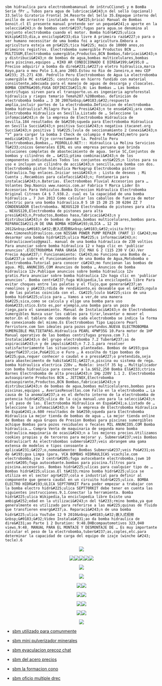 
```
sbm hidraulica para electrobombamanual de inStruCCioneS y m BomBa Serie fPr … Tubos para agua de lubricaci&#243;n del sello (opcional) 33.Sello Giratorio Frontal 34.Resorte del Sello 35.Empaque interno del anillo de arrastre (instalado en f&#225;brica) Manual de Bombas benoit.cl El presente manual pretende ser un peque&#241;o aporte en la selecci&#243;n de bombas centr&#237;fugas para agua.se denomina al conjunto electrobomba cuando el motor. Bomba hidr&#225;ulica Wikip&#233;dia,a enciclop&#233;dia livre A primeira raz&#227;o para o ser humano necessitar de uma bomba foi a agricultura.Embora a agricultura esteja em pr&#225;tica h&#225; mais de 10000 anos,os primeiros registros. Electrobomba sumergible Productos BCN … MULTISUM,Electrobomba sumergible,Productos,BCN Bombas,fabricaci&#243;n y distribuci&#243;n de bombas de agua,bombas multicelulares,bombas para piscinas,equipos … KIKO AR CONDICIONADO E DIRE&#199;&#195;O … Preciso adquirir a bomba da dire&#231;&#227;o eletro hidraulica,marca Koyo,para o meu Polo 1.6,ano 2003.Estou no Rio de Janeiro,o meu CEP &#233; 25.271 430. Pedrollo Peru Electrobombas de Agua La electrobomba sumergible MC est&#225; construida en hierro fundido con material consistente,adecuada para el manejo de aguas de descarga y cloacales. BOMBA CENTR&#205;FUGA DEFINICI&#211;N: Las Bombas … Las bombas centrifugas sirven para el transporte.us.es ingenieria agroforestal hidraulica y riegos temario Tema%207.%20Bombas. definicion de electrobomba bomba … 3 30 2007&nbsp;&#0183;&#32;respuesta amplia,incluir partes de la electrobomba.Definicion de electrobomba bomba hidraulica?.Milagro Para la Presi&#243;n te ense&#241;ara como. Electrobomba Hidraulica en Sevilla.Listado de … Seleccione la infomaci&#243;n de la empresa de Electrobomba Hidraulica de Sevilla.184 resultados de b&#250;squeda para Electrobomba Hidraulica en Sevilla Succi&#243;n positiva Succi&#243;n negativa itacanet.org Succi&#243;n positiva 1 V&#225;lvula de seccionamiento 2 Conexi&#243;n “Y” para cargar la bomba 3 Check de columpio 4 Man&#243;metro para medici&#243;n 5 Fije correctamente la. Pedrollo Peru Electrobombas,Bombas,… PEDROLLO.NET::: Hidraulica La Molina Servicios T&#233;cnicos Generales EIRL es una empresa peruana que brinda soluciones completas de abastecimiento de agua. Serie SC,Conjuntos de bombas y cilindros de … &#211;ptima combinaci&#243;n de los componentes individuales Todos los conjuntos est&#225;n listos para su uso e incluyen un cilindro de acci&#243;n sencilla,una bomba con dos. Electrobomba piston hidraulica Merkagrup Electrobomba piston hidraulica.Top enlaces.Iniciar sesi&#243;n ; Lista de deseos ; Mi Cuenta ;.Recambios para calefacci&#243;n; Fontaneria para instalaci&#243;n.Baterias. Electrobombas Fluvial Accesorios para … Volantes Dep.Naonis www.naonis.com.ar Fabrica Y Marca Lider En Accesorios Para Vehiculos.Bomba Direccion Hidraulica Electrobomba Original Citroen C4 $ 7.938.2. cual es la capacidad de una bomba hidraulica … 7 Jun 2013 Como calcular los caballos de fuerza de motor electric para una bomba hidraulica.0 5 10 15 20 25 30 6204 ZZ 7 CONDENSADOR Electrobomba. NEXUS120 Electrobomba de pistones para alta … NEXUS120,Electrobomba de pistones para alta presi&#243;n,Productos,Bombas hasa,fabricaci&#243;n y distribuci&#243;n de bombas de agua,bombas multicelulares,bombas para. REPARACI&#211;N DE UNA BOMBA HIDR&#193;ULICA … 12 28 2012&nbsp;&#0183;&#32;嵌入式视频&nbsp;&#0183;&#32;visita:http: www.timoneshidraulicos.com NISSAN POWER PUMP REPAIR (PART 1) C&#243;mo desarmar una bomba hidr&#225;ulica M&#225;s informaci&#243;n: hidraulicaveloz@gmail. manual de una bomba hidraulica de 230 voltios Para anunciar sobre bomba hidraulica 12 v haga clic en 'publicar anuncios'.ElECTRObOMbA PARA GRASA IlC MAX G 2 (115 230 V CA).Ver Precio Aqu&#237;! Funcionamiento: C&#243;mo Funciona una Bomba de … Gu&#237;a sobre el Funcionamiento de una Bomba de Agua,Motobomba o Electrobomba.Tutorial para conocer c&#243;mo funcionan las bombas de agua. MIL ANUNCIOS.COM Anuncios de bomba … Anuncios de bomba hidraulica 12v.Publique anuncios sobre bomba hidraulica 12v gratis.Para anunciar sobre bomba hidraulica 12v haga clic en 'publicar anuncios'. Bomba centr&#237;fuga Wikipedia,la enciclopedia libre Para evitar choques entre las paletas y el flujo,que generar&#237;an remolinos y p&#233;rdida de rendimiento,es deseable que el &#225;ngulo β de las paletas coincida con el. C&#225;lculo b&#225;sico de una bomba hidr&#225;ulica para … Vamos a ver,de una manera b&#225;sica,como se calcula y elige una bomba para uso dom&#233;stico.Esto es,por ejemplo,una bomba para un pozo de riego,para el saneamiento. Manual de Instalaci&#243;n de Electrobombas Sumergibles Nunca usar los cables para tirar,levantar o mover el motor.En el tablero de comando de cada electrobomba se indica la forma de conexionado del mismo.Es Electrobombas Tipo Lapicero Pearl Ferristore.com Son ideales para pozos profundos.NUEVA ELECTROBOMBA SUMERGIBLE MULTIETAPAS.Hidraulica PEARL 4PWP35G 10.Para motor de 1HP Manual operativo de las bombas centrifugas preyva.com 7.1 Instalaci&#243;n del grupo electrobomba 7.2 Tuber&#237;as de aspiraci&#243;n y de impulsi&#243;n 7.2.1.para resolver satisfactoriamente las situaciones planteadas. Bombas de &#193;gua Superf&#237;cie,Po&#231;o e Furo … A escolha do tipo bombas de &#225;gua,requer conhecer o caudal e a press&#227;o pretendida,seja para abastecimento de habita&#231;&#227;o,piscina ou sistema de rega. bomba hidraulica electrica 220v … Modelo: insclf 35 kg … Multiplicador con bomba hidraulica para conectar a la.$652,250 Bomba El&#233;ctrica Barnes Electrobomba de alta presi&#243;n 1Hp 220V 1.1 2. Electrobomba autoaspirante Productos BCN … JETINOX,Electrobomba autoaspirante,Productos,BCN Bombas,fabricaci&#243;n y distribuci&#243;n de bombas de agua,bombas multicelulares,bombas para piscinas,equipos … AveriasResueltas.com Fallo en la electrobomba … La causa de la anomal&#237;a es el defecto interno de la electrobomba de potencia hidr&#225;ulica de la caja manual.uno para la selecci&#243;n y el paso de las. Electrobomba Hidraulica en Espa&#241;a.Listado de … Seleccione la infomaci&#243;n de la empresa de Electrobomba Hidraulica de Espa&#241;a.600 resultados de b&#250;squeda para Electrobomba Hidraulica La mejor tienda de bombas de agua … La mejor tienda online de Bombas de agua Grupos de Presion Bombas para piscinas sumergibles achique Bombas para pozos residuales o fecales MIL ANUNCIOS.COM Bomba hidraulica.… Compra Venta de maquinaria de segunda mano bomba hidraulica.maquinaria de ocasi&#243;n a los mejores precios.Utilizamos cookies propias y de terceros para mejorar y. Submers&#237;veis Bombas Hidraulicart As electrobombas submers&#237;veis abrangem uma gama extensa de modelos e tipos consoante a aplica&#231;&#227;o,nomeadamente: Bombas Submers&#237;veis Po&#231;os de &#193;gua Limpa (para. VCA BOMBAS HIDRAULICAS vcachile.com electrobomba.jsw 3 centr&#205;fuga autocebante electrobomba.jswm 10 centr&#205;fuga autocebante.bombas para piscina.filtros para piscina.accesorios. Bombas hidr&#225;ulicas para cualquier tipo de … Bombas hidr&#225;ulicas.El t&#233;rmino bomba hidr&#225;ulica se utiliza en el sector agr&#237;cola e industrial para definir al componente que genera caudal en un circuito hidr&#225;ulico. BOMBA ELECTRO HIDR&#193;ULICA SEPT70RKIT Para poder empezar a trabajar con la bomba electro hidr&#225;ulica SEPT70RKIT debe tener en cuenta las siguientes instrucciones.9.1.Conectar la herramienta. Bomba hidr&#225;ulica Wikipedia,la enciclopedia libre Existe una ambig&#252;edad en la utilizaci&#243;n del t&#233;rmino bomba,ya que generalmente es utilizado para referirse a las m&#225;quinas de fluido que transfieren energ&#237;a. Reparaci&#243;n de una bomba hidr&#225;ulica YouTube 12 9 2010&nbsp;&#0183;&#32;嵌入式视频&nbsp;&#0183;&#32;Video Instala&#231;ao da bomba hidraulica de dire&#231;ao Parte 1 2 Duration: 9:48.DHBcompautomotivos 323,040 views.9:48. MANUAL PARA EL MONTAJE Y DESMONTAJE DE … Es muy importante calcular el peso de la electrobomba,tuber&#237;as,coples,etc.para determinar la capacidad de carga del equipo de izaje (winche &#243; tecle).6 
```

<div align="center">

<a href="https://es-crusher.shibang-china.com/github&k=sbm+hidraulica+para+electrobomba"><img src="https://static.shibang-china.com/es/crusher/logo.jpg"></a>

<a href="https://es-crusher.shibang-china.com/github&k=sbm+hidraulica+para+electrobomba"><img src="https://static.shibang-china.com/es/crusher/index.jpg"></a><a href="https://es-crusher.shibang-china.com/material.htmlgithub&k=sbm+hidraulica+para+electrobomba"><img src="https://static.shibang-china.com/es/crusher/material.jpg"></a><a href="https://es-crusher.shibang-china.com/application.htmlgithub&k=sbm+hidraulica+para+electrobomba"><img src="https://static.shibang-china.com/es/crusher/application.jpg"></a><a href="https://es-crusher.shibang-china.com/aboutus.htmlgithub&k=sbm+hidraulica+para+electrobomba"><img src="https://static.shibang-china.com/es/crusher/aboutus.jpg"></a><a href="https://es-crusher.shibang-china.com/contact.htmlgithub&k=sbm+hidraulica+para+electrobomba"><img src="https://static.shibang-china.com/es/crusher/contact.jpg"></a>

<a href="https://es-crusher.shibang-china.com/github&k=sbm+hidraulica+para+electrobomba"><img src="https://static.shibang-china.com/es/crusher/banner.jpg"></a>

<a href="https://swt.shibang-china.com/github&k=sbm+hidraulica+para+electrobomba"><img src="https://static.shibang-china.com/es/crusher/text.jpg"></a>

<a href="https://swt.shibang-china.com/github&k=sbm+hidraulica+para+electrobomba"><img src="https://static.shibang-china.com/es/crusher/chat.jpg"></a><a href="https://es-crusher.shibang-china.com/contact.htmlgithub&k=sbm+hidraulica+para+electrobomba"><img src="https://static.shibang-china.com/es/crusher/message.jpg"></a>

<a href="https://es-crusher.shibang-china.com/products/pe.htmlgithub&k=sbm+hidraulica+para+electrobomba"><img src="https://static.shibang-china.com/es/crusher/pe.jpg"></a><a href="https://es-crusher.shibang-china.com/products/pf.htmlgithub&k=sbm+hidraulica+para+electrobomba"><img src="https://static.shibang-china.com/es/crusher/pf.jpg"></a>

<a href="https://es-crusher.shibang-china.com/products/hpt.htmlgithub&k=sbm+hidraulica+para+electrobomba"><img src="https://static.shibang-china.com/es/crusher/hpt.jpg"></a><a href="https://es-crusher.shibang-china.com/products/vsi.htmlgithub&k=sbm+hidraulica+para+electrobomba"><img src="https://static.shibang-china.com/es/crusher/vsi.jpg"></a>

<a href="https://es-crusher.shibang-china.com/products/klv.htmlgithub&k=sbm+hidraulica+para+electrobomba"><img src="https://static.shibang-china.com/es/crusher/klv.jpg"></a><a href="https://es-crusher.shibang-china.com/products/portable.htmlgithub&k=sbm+hidraulica+para+electrobomba"><img src="https://static.shibang-china.com/es/crusher/portable.jpg"></a>

<a href="https://swt.shibang-china.com/github&k=sbm+hidraulica+para+electrobomba"><img src="https://static.shibang-china.com/es/crusher/case.jpg"></a>

</div>


* [sbm utilizado para comunmente](sbm%20utilizado%20para%20comunmente.md)

* [sbm mini pulverizador minerales](sbm%20mini%20pulverizador%20minerales.md)

* [sbm eyaculacion precoz chat](sbm%20eyaculacion%20precoz%20chat.md)

* [sbm del acero precios](sbm%20del%20acero%20precios.md)

* [sbm la formacion cono](sbm%20la%20formacion%20cono.md)

* [sbm oficio multiple drec](sbm%20oficio%20multiple%20drec.md)